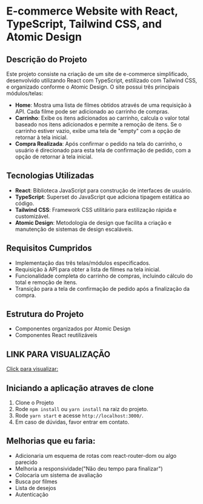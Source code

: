 # E-commerce Website with React, TypeScript, Tailwind CSS, and Atomic Design

## Descrição do Projeto

Este projeto consiste na criação de um site de e-commerce simplificado, desenvolvido utilizando React com TypeScript, estilizado com Tailwind CSS, e organizado conforme o Atomic Design. O site possui três principais módulos/telas:

- **Home**: Mostra uma lista de filmes obtidos através de uma requisição à API. Cada filme pode ser adicionado ao carrinho de compras.
- **Carrinho**: Exibe os itens adicionados ao carrinho, calcula o valor total baseado nos itens adicionados e permite a remoção de itens. Se o carrinho estiver vazio, exibe uma tela de "empty" com a opção de retornar à tela inicial.
- **Compra Realizada**: Após confirmar o pedido na tela do carrinho, o usuário é direcionado para esta tela de confirmação de pedido, com a opção de retornar à tela inicial.

## Tecnologias Utilizadas

- **React**: Biblioteca JavaScript para construção de interfaces de usuário.
- **TypeScript**: Superset do JavaScript que adiciona tipagem estática ao código.
- **Tailwind CSS**: Framework CSS utilitário para estilização rápida e customizável.
- **Atomic Design**: Metodologia de design que facilita a criação e manutenção de sistemas de design escaláveis.

## Requisitos Cumpridos

- Implementação das três telas/módulos especificados.
- Requisição à API para obter a lista de filmes na tela inicial.
- Funcionalidade completa do carrinho de compras, incluindo cálculo do total e remoção de itens.
- Transição para a tela de confirmação de pedido após a finalização da compra.

## Estrutura do Projeto

- Componentes organizados por Atomic Design
- Componentes React reutilizáveis

## LINK PARA VISUALIZAÇÃO

[Click para visualizar:](https://bonilhamovies.netlify.app/)

## Iniciando a aplicação atraves de clone

1. Clone o Projeto
2. Rode `npm install` ou `yarn install` na raiz do projeto.<br />
3. Rode `yarn start` e acesse `http://localhost:3000/`.<br />
4. Em caso de dúvidas, favor entrar em contato.

## Melhorias que eu faria:

- Adicionaria um esquema de rotas com react-router-dom ou algo parecido
- Melhoria a responsividade("Não deu tempo para finalizar")
- Colocaria um sistema de avaliação
- Busca por filmes
- Lista de desejos
- Autenticação
